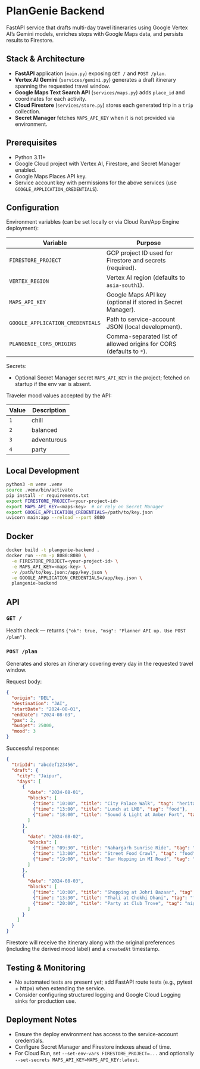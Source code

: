 # PlanGenie Backend

FastAPI service that drafts multi-day travel itineraries using Google Vertex AI’s Gemini models, enriches stops with Google Maps data, and persists results to Firestore.

## Stack & Architecture

- **FastAPI** application (`main.py`) exposing `GET /` and `POST /plan`.
- **Vertex AI Gemini** (`services/gemini.py`) generates a draft itinerary spanning the requested travel window.
- **Google Maps Text Search API** (`services/maps.py`) adds `place_id` and coordinates for each activity.
- **Cloud Firestore** (`services/store.py`) stores each generated trip in a `trip` collection.
- **Secret Manager** fetches `MAPS_API_KEY` when it is not provided via environment.

## Prerequisites

- Python 3.11+
- Google Cloud project with Vertex AI, Firestore, and Secret Manager enabled.
- Google Maps Places API key.
- Service account key with permissions for the above services (use `GOOGLE_APPLICATION_CREDENTIALS`).

## Configuration

Environment variables (can be set locally or via Cloud Run/App Engine deployment):

| Variable | Purpose |
| --- | --- |
| `FIRESTORE_PROJECT` | GCP project ID used for Firestore and secrets (required). |
| `VERTEX_REGION` | Vertex AI region (defaults to `asia-south1`). |
| `MAPS_API_KEY` | Google Maps API key (optional if stored in Secret Manager). |
| `GOOGLE_APPLICATION_CREDENTIALS` | Path to service-account JSON (local development). |
| `PLANGENIE_CORS_ORIGINS` | Comma-separated list of allowed origins for CORS (defaults to `*`). |

Secrets:
- Optional Secret Manager secret `MAPS_API_KEY` in the project; fetched on startup if the env var is absent.

Traveler mood values accepted by the API:

| Value | Description |
| --- | --- |
| `1` | chill |
| `2` | balanced |
| `3` | adventurous |
| `4` | party |

## Local Development

```bash
python3 -m venv .venv
source .venv/bin/activate
pip install -r requirements.txt
export FIRESTORE_PROJECT=<your-project-id>
export MAPS_API_KEY=<maps-key>  # or rely on Secret Manager
export GOOGLE_APPLICATION_CREDENTIALS=/path/to/key.json
uvicorn main:app --reload --port 8080
```

## Docker

```bash
docker build -t plangenie-backend .
docker run --rm -p 8080:8080 \
  -e FIRESTORE_PROJECT=<your-project-id> \
  -e MAPS_API_KEY=<maps-key> \
  -v /path/to/key.json:/app/key.json \
  -e GOOGLE_APPLICATION_CREDENTIALS=/app/key.json \
  plangenie-backend
```

## API

### `GET /`
Health check — returns `{"ok": true, "msg": "Planner API up. Use POST /plan"}`.

### `POST /plan`
Generates and stores an itinerary covering every day in the requested travel window.

Request body:
```json
{
  "origin": "DEL",
  "destination": "JAI",
  "startDate": "2024-08-01",
  "endDate": "2024-08-03",
  "pax": 2,
  "budget": 25000,
  "mood": 3
}
```

Successful response:
```json
{
  "tripId": "abcdef123456",
  "draft": {
    "city": "Jaipur",
    "days": [
      {
        "date": "2024-08-01",
        "blocks": [
          {"time": "10:00", "title": "City Palace Walk", "tag": "heritage", "place_id": "...", "lat": 26.925, "lng": 75.823},
          {"time": "13:00", "title": "Lunch at LMB", "tag": "food"},
          {"time": "18:00", "title": "Sound & Light at Amber Fort", "tag": "activity"}
        ]
      },
      {
        "date": "2024-08-02",
        "blocks": [
          {"time": "09:30", "title": "Nahargarh Sunrise Ride", "tag": "adventure"},
          {"time": "13:00", "title": "Street Food Crawl", "tag": "food"},
          {"time": "19:00", "title": "Bar Hopping in MI Road", "tag": "nightlife"}
        ]
      },
      {
        "date": "2024-08-03",
        "blocks": [
          {"time": "10:00", "title": "Shopping at Johri Bazaar", "tag": "activity"},
          {"time": "13:30", "title": "Thali at Chokhi Dhani", "tag": "food"},
          {"time": "20:00", "title": "Party at Club Trove", "tag": "nightlife"}
        ]
      }
    ]
  }
}
```

Firestore will receive the itinerary along with the original preferences (including the derived mood label) and a `createdAt` timestamp.

## Testing & Monitoring

- No automated tests are present yet; add FastAPI route tests (e.g., pytest + httpx) when extending the service.
- Consider configuring structured logging and Google Cloud Logging sinks for production use.

## Deployment Notes

- Ensure the deploy environment has access to the service-account credentials.
- Configure Secret Manager and Firestore indexes ahead of time.
- For Cloud Run, set `--set-env-vars FIRESTORE_PROJECT=...` and optionally `--set-secrets MAPS_API_KEY=MAPS_API_KEY:latest`.
